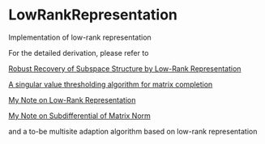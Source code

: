 # LowRankRepresentation

Implementation of low-rank representation

For the detailed derivation, please refer to 

  [Robust Recovery of Subspace Structure by Low-Rank Representation](https://arxiv.org/pdf/1010.2955.pdf)
  
  [A singular value thresholding algorithm for matrix completion](https://epubs.siam.org/doi/abs/10.1137/080738970)
  
  [My Note on Low-Rank Representation](http://www.lovinglavigne.com/LowRank/lowrank.html)
  
  [My Note on Subdifferential of Matrix Norm](http://www.lovinglavigne.com/matnorm/MatNormSubdiff.pdf)

and a to-be multisite adaption algorithm based on low-rank representation

